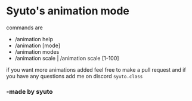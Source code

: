 # Syuto's animation mode


commands are
- /animation help
- /animation [mode]
- /animation modes
- /animation scale | /animation scale [1-100]

if you want more animations added feel free to make a pull request and if you have any questions add me on discord `syuto.class`


### -made by syuto
